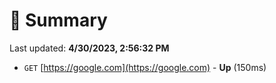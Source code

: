 # 📖 Summary
Last updated: **4/30/2023, 2:56:32 PM**

- `GET` [https://google.com](https://google.com) - **Up** (150ms)
